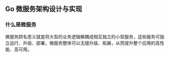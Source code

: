 ## Go 微服务架构设计与实现

### 什么是微服务
微服务顾名思义就是将大型的业务逻辑解耦成相互独立的小型服务，这些服务可独立运行、升级、部署，微服务整体可以无缝升级、拓展，从而提升整个应用的高性能、高可用。